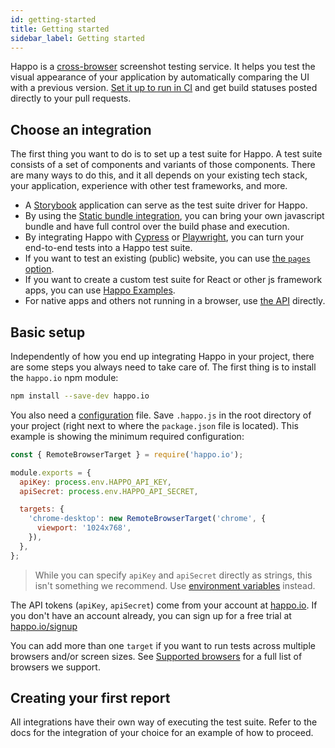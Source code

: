 ```yaml
---
id: getting-started
title: Getting started
sidebar_label: Getting started
---
```


Happo is a [cross-browser](browsers.md) screenshot testing service. It helps you
test the visual appearance of your application by automatically comparing the UI
with a previous version. [Set it up to run in CI](continuous-integration.md) and
get build statuses posted directly to your pull requests.

## Choose an integration

The first thing you want to do is to set up a test suite for Happo. A test suite
consists of a set of components and variants of those components. There are many
ways to do this, and it all depends on your existing tech stack, your
application, experience with other test frameworks, and more.

- A [Storybook](storybook.md) application can serve as the test suite driver for
  Happo.
- By using the [Static bundle integration](static.md), you can bring your own
  javascript bundle and have full control over the build phase and execution.
- By integrating Happo with [Cypress](cypress.md) or
  [Playwright](playwright.md), you can turn your end-to-end tests into a Happo
  test suite.
- If you want to test an existing (public) website, you can use
  [the `pages` option](full-page.md).
- If you want to create a custom test suite for React or other js framework
  apps, you can use [Happo Examples](examples.md).
- For native apps and others not running in a browser, use [the API](native.md)
  directly.

## Basic setup

Independently of how you end up integrating Happo in your project, there are
some steps you always need to take care of. The first thing is to install the
`happo.io` npm module:

```sh
npm install --save-dev happo.io
```

You also need a [configuration](configuration.md) file. Save `.happo.js` in the
root directory of your project (right next to where the `package.json` file is
located). This example is showing the minimum required configuration:

```js
const { RemoteBrowserTarget } = require('happo.io');

module.exports = {
  apiKey: process.env.HAPPO_API_KEY,
  apiSecret: process.env.HAPPO_API_SECRET,

  targets: {
    'chrome-desktop': new RemoteBrowserTarget('chrome', {
      viewport: '1024x768',
    }),
  },
};
```

> While you can specify `apiKey` and `apiSecret` directly as strings, this isn't
> something we recommend. Use
> [environment variables](configuration.md#apikey-and-apisecret) instead.

The API tokens (`apiKey`, `apiSecret`) come from your account at
[happo.io](https://happo.io/account). If you don't have an account already, you
can sign up for a free trial at [happo.io/signup](https://happo.io/signup)

You can add more than one `target` if you want to run tests across multiple
browsers and/or screen sizes. See [Supported browsers](browsers.md) for a full
list of browsers we support.

## Creating your first report

All integrations have their own way of executing the test suite. Refer to the
docs for the integration of your choice for an example of how to proceed.
